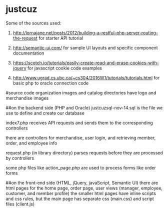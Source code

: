 # justcuz
Some of the sources used:
1. http://lornajane.net/posts/2012/building-a-restful-php-server-routing-the-request
for starter API tutorial

2. http://semantic-ui.com/
for sample UI layouts and specific component documentation

3. https://scotch.io/tutorials/easily-create-read-and-erase-cookies-with-jquery
for javascript cookie code examples

4. http://www.ugrad.cs.ubc.ca/~cs304/2016W1/tutorials/tutorials.html
for basic php to oracle connection code

#source code organization
images and catalog directories have logo and merchandise images

##on the backend side (PHP and Oracle)
justcuzsql-nov-14.sql is the file we use to define and create our database

index7.php receives API requests and sends them to the corresponding controllers

there are controllers for merchandise, user login, and retrieving member, order, and employee info

request.php (in library directory) parses requests before they are processed by controllers

some php files like action_page.php are used to process forms like order forms

##on the front-end side (HTML, jQuery, javaScript, Semantic UI)
there are html pages for the home page, order page, user views (manager, employee, customer, and member profile)
the smaller html pages have inline scripts and css rules, but the main page has separate css (main.css) and script files (client.js)

